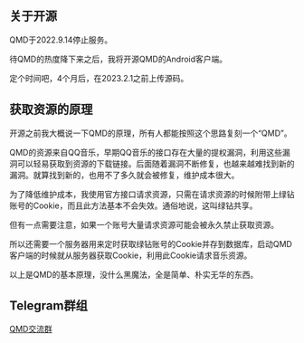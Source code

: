 ## 关于开源

QMD于2022.9.14停止服务。

待QMD的热度降下来之后，我将开源QMD的Android客户端。

定个时间吧，4个月后，在2023.2.1之前上传源码。

## 获取资源的原理

开源之前我大概说一下QMD的原理，所有人都能按照这个思路复刻一个“QMD”。

QMD的资源来自QQ音乐，早期QQ音乐的接口存在大量的提权漏洞，利用这些漏洞可以轻易获取到资源的下载链接。后面随着漏洞不断修复，也越来越难找到新的漏洞。就算找到新的，也用不了多久就会被修复，维护成本很大。

为了降低维护成本，我使用官方接口请求资源，只需在请求资源的时候附带上绿钻账号的Cookie，而且此方法基本不会失效。通俗地说，这叫绿钻共享。

但有一点需要注意，如果一个账号大量请求资源可能会被永久禁止获取资源。

所以还需要一个服务器用来定时获取绿钻账号的Cookie并存到数据库，启动QMD客户端的时候就从服务器获取Cookie，利用此Cookie请求音乐资源。

以上是QMD的基本原理，没什么黑魔法，全是简单、朴实无华的东西。

## Telegram群组
[QMD交流群](https://t.me/+gc0qPKIJuQg2ZDg1)
